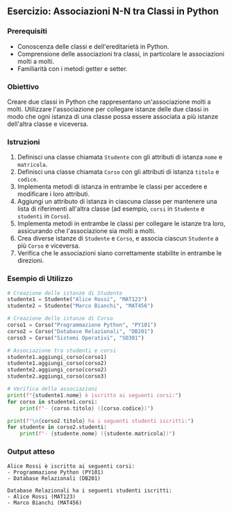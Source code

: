 ## Esercizio: Associazioni N-N tra Classi in Python

### Prerequisiti

- Conoscenza delle classi e dell'ereditarietà in Python.
- Comprensione delle associazioni tra classi, in particolare le associazioni molti a molti.
- Familiarità con i metodi getter e setter.

### Obiettivo

Creare due classi in Python che rappresentano un'associazione molti a molti. Utilizzare l'associazione per collegare istanze delle due classi in modo che ogni istanza di una classe possa essere associata a più istanze dell'altra classe e viceversa.

### Istruzioni

1. Definisci una classe chiamata `Studente` con gli attributi di istanza `nome` e `matricola`.
2. Definisci una classe chiamata `Corso` con gli attributi di istanza `titolo` e `codice`.
3. Implementa metodi di istanza in entrambe le classi per accedere e modificare i loro attributi.
4. Aggiungi un attributo di istanza in ciascuna classe per mantenere una lista di riferimenti all'altra classe (ad esempio, `corsi` in `Studente` e `studenti` in `Corso`).
5. Implementa metodi in entrambe le classi per collegare le istanze tra loro, assicurando che l'associazione sia molti a molti.
6. Crea diverse istanze di `Studente` e `Corso`, e associa ciascun `Studente` a più `Corso` e viceversa.
7. Verifica che le associazioni siano correttamente stabilite in entrambe le direzioni.

### Esempio di Utilizzo

```python
# Creazione delle istanze di Studente
studente1 = Studente("Alice Rossi", "MAT123")
studente2 = Studente("Marco Bianchi", "MAT456")

# Creazione delle istanze di Corso
corso1 = Corso("Programmazione Python", "PY101")
corso2 = Corso("Database Relazionali", "DB201")
corso3 = Corso("Sistemi Operativi", "SO301")

# Associazione tra studenti e corsi
studente1.aggiungi_corso(corso1)
studente1.aggiungi_corso(corso2)
studente2.aggiungi_corso(corso2)
studente2.aggiungi_corso(corso3)

# Verifica delle associazioni
print(f"{studente1.nome} è iscritto ai seguenti corsi:")
for corso in studente1.corsi:
    print(f"- {corso.titolo} ({corso.codice})")

print(f"\n{corso2.titolo} ha i seguenti studenti iscritti:")
for studente in corso2.studenti:
    print(f"- {studente.nome} ({studente.matricola})")
```

### Output atteso

```
Alice Rossi è iscritto ai seguenti corsi:
- Programmazione Python (PY101)
- Database Relazionali (DB201)

Database Relazionali ha i seguenti studenti iscritti:
- Alice Rossi (MAT123)
- Marco Bianchi (MAT456)
```
